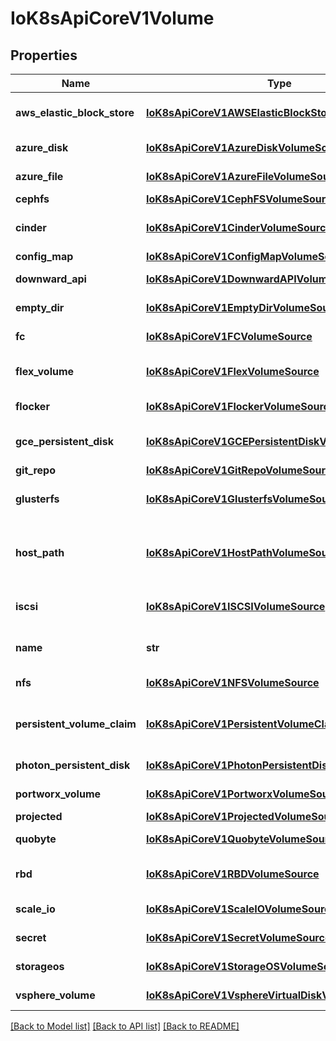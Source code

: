 # IoK8sApiCoreV1Volume

## Properties
Name | Type | Description | Notes
------------ | ------------- | ------------- | -------------
**aws_elastic_block_store** | [**IoK8sApiCoreV1AWSElasticBlockStoreVolumeSource**](IoK8sApiCoreV1AWSElasticBlockStoreVolumeSource.md) | AWSElasticBlockStore represents an AWS Disk resource that is attached to a kubelet&#39;s host machine and then exposed to the pod. More info: https://kubernetes.io/docs/concepts/storage/volumes#awselasticblockstore | [optional] 
**azure_disk** | [**IoK8sApiCoreV1AzureDiskVolumeSource**](IoK8sApiCoreV1AzureDiskVolumeSource.md) | AzureDisk represents an Azure Data Disk mount on the host and bind mount to the pod. | [optional] 
**azure_file** | [**IoK8sApiCoreV1AzureFileVolumeSource**](IoK8sApiCoreV1AzureFileVolumeSource.md) | AzureFile represents an Azure File Service mount on the host and bind mount to the pod. | [optional] 
**cephfs** | [**IoK8sApiCoreV1CephFSVolumeSource**](IoK8sApiCoreV1CephFSVolumeSource.md) | CephFS represents a Ceph FS mount on the host that shares a pod&#39;s lifetime | [optional] 
**cinder** | [**IoK8sApiCoreV1CinderVolumeSource**](IoK8sApiCoreV1CinderVolumeSource.md) | Cinder represents a cinder volume attached and mounted on kubelets host machine More info: https://releases.k8s.io/HEAD/examples/mysql-cinder-pd/README.md | [optional] 
**config_map** | [**IoK8sApiCoreV1ConfigMapVolumeSource**](IoK8sApiCoreV1ConfigMapVolumeSource.md) | ConfigMap represents a configMap that should populate this volume | [optional] 
**downward_api** | [**IoK8sApiCoreV1DownwardAPIVolumeSource**](IoK8sApiCoreV1DownwardAPIVolumeSource.md) | DownwardAPI represents downward API about the pod that should populate this volume | [optional] 
**empty_dir** | [**IoK8sApiCoreV1EmptyDirVolumeSource**](IoK8sApiCoreV1EmptyDirVolumeSource.md) | EmptyDir represents a temporary directory that shares a pod&#39;s lifetime. More info: https://kubernetes.io/docs/concepts/storage/volumes#emptydir | [optional] 
**fc** | [**IoK8sApiCoreV1FCVolumeSource**](IoK8sApiCoreV1FCVolumeSource.md) | FC represents a Fibre Channel resource that is attached to a kubelet&#39;s host machine and then exposed to the pod. | [optional] 
**flex_volume** | [**IoK8sApiCoreV1FlexVolumeSource**](IoK8sApiCoreV1FlexVolumeSource.md) | FlexVolume represents a generic volume resource that is provisioned/attached using an exec based plugin. This is an alpha feature and may change in future. | [optional] 
**flocker** | [**IoK8sApiCoreV1FlockerVolumeSource**](IoK8sApiCoreV1FlockerVolumeSource.md) | Flocker represents a Flocker volume attached to a kubelet&#39;s host machine. This depends on the Flocker control service being running | [optional] 
**gce_persistent_disk** | [**IoK8sApiCoreV1GCEPersistentDiskVolumeSource**](IoK8sApiCoreV1GCEPersistentDiskVolumeSource.md) | GCEPersistentDisk represents a GCE Disk resource that is attached to a kubelet&#39;s host machine and then exposed to the pod. More info: https://kubernetes.io/docs/concepts/storage/volumes#gcepersistentdisk | [optional] 
**git_repo** | [**IoK8sApiCoreV1GitRepoVolumeSource**](IoK8sApiCoreV1GitRepoVolumeSource.md) | GitRepo represents a git repository at a particular revision. | [optional] 
**glusterfs** | [**IoK8sApiCoreV1GlusterfsVolumeSource**](IoK8sApiCoreV1GlusterfsVolumeSource.md) | Glusterfs represents a Glusterfs mount on the host that shares a pod&#39;s lifetime. More info: https://releases.k8s.io/HEAD/examples/volumes/glusterfs/README.md | [optional] 
**host_path** | [**IoK8sApiCoreV1HostPathVolumeSource**](IoK8sApiCoreV1HostPathVolumeSource.md) | HostPath represents a pre-existing file or directory on the host machine that is directly exposed to the container. This is generally used for system agents or other privileged things that are allowed to see the host machine. Most containers will NOT need this. More info: https://kubernetes.io/docs/concepts/storage/volumes#hostpath | [optional] 
**iscsi** | [**IoK8sApiCoreV1ISCSIVolumeSource**](IoK8sApiCoreV1ISCSIVolumeSource.md) | ISCSI represents an ISCSI Disk resource that is attached to a kubelet&#39;s host machine and then exposed to the pod. More info: https://releases.k8s.io/HEAD/examples/volumes/iscsi/README.md | [optional] 
**name** | **str** | Volume&#39;s name. Must be a DNS_LABEL and unique within the pod. More info: https://kubernetes.io/docs/concepts/overview/working-with-objects/names/#names | 
**nfs** | [**IoK8sApiCoreV1NFSVolumeSource**](IoK8sApiCoreV1NFSVolumeSource.md) | NFS represents an NFS mount on the host that shares a pod&#39;s lifetime More info: https://kubernetes.io/docs/concepts/storage/volumes#nfs | [optional] 
**persistent_volume_claim** | [**IoK8sApiCoreV1PersistentVolumeClaimVolumeSource**](IoK8sApiCoreV1PersistentVolumeClaimVolumeSource.md) | PersistentVolumeClaimVolumeSource represents a reference to a PersistentVolumeClaim in the same namespace. More info: https://kubernetes.io/docs/concepts/storage/persistent-volumes#persistentvolumeclaims | [optional] 
**photon_persistent_disk** | [**IoK8sApiCoreV1PhotonPersistentDiskVolumeSource**](IoK8sApiCoreV1PhotonPersistentDiskVolumeSource.md) | PhotonPersistentDisk represents a PhotonController persistent disk attached and mounted on kubelets host machine | [optional] 
**portworx_volume** | [**IoK8sApiCoreV1PortworxVolumeSource**](IoK8sApiCoreV1PortworxVolumeSource.md) | PortworxVolume represents a portworx volume attached and mounted on kubelets host machine | [optional] 
**projected** | [**IoK8sApiCoreV1ProjectedVolumeSource**](IoK8sApiCoreV1ProjectedVolumeSource.md) | Items for all in one resources secrets, configmaps, and downward API | [optional] 
**quobyte** | [**IoK8sApiCoreV1QuobyteVolumeSource**](IoK8sApiCoreV1QuobyteVolumeSource.md) | Quobyte represents a Quobyte mount on the host that shares a pod&#39;s lifetime | [optional] 
**rbd** | [**IoK8sApiCoreV1RBDVolumeSource**](IoK8sApiCoreV1RBDVolumeSource.md) | RBD represents a Rados Block Device mount on the host that shares a pod&#39;s lifetime. More info: https://releases.k8s.io/HEAD/examples/volumes/rbd/README.md | [optional] 
**scale_io** | [**IoK8sApiCoreV1ScaleIOVolumeSource**](IoK8sApiCoreV1ScaleIOVolumeSource.md) | ScaleIO represents a ScaleIO persistent volume attached and mounted on Kubernetes nodes. | [optional] 
**secret** | [**IoK8sApiCoreV1SecretVolumeSource**](IoK8sApiCoreV1SecretVolumeSource.md) | Secret represents a secret that should populate this volume. More info: https://kubernetes.io/docs/concepts/storage/volumes#secret | [optional] 
**storageos** | [**IoK8sApiCoreV1StorageOSVolumeSource**](IoK8sApiCoreV1StorageOSVolumeSource.md) | StorageOS represents a StorageOS volume attached and mounted on Kubernetes nodes. | [optional] 
**vsphere_volume** | [**IoK8sApiCoreV1VsphereVirtualDiskVolumeSource**](IoK8sApiCoreV1VsphereVirtualDiskVolumeSource.md) | VsphereVolume represents a vSphere volume attached and mounted on kubelets host machine | [optional] 

[[Back to Model list]](../README.md#documentation-for-models) [[Back to API list]](../README.md#documentation-for-api-endpoints) [[Back to README]](../README.md)


